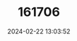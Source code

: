 ---
title: "161706"
category: "Bathyraja kincaidii"
draft: false
date: 2024-02-22 13:03:52
languages:
  English: ["Sandpaper Skate"]
---